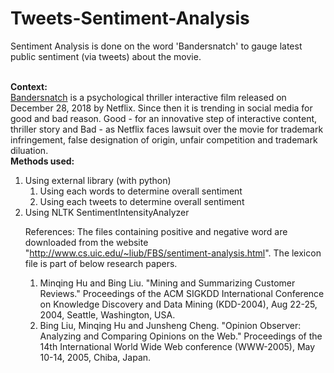 # Tweets-Sentiment-Analysis
Sentiment Analysis is done on the word 'Bandersnatch' to gauge latest public sentiment (via tweets) about the movie.

<br><b>Context:</b><br>
<a href='https://en.wikipedia.org/wiki/Black_Mirror:_Bandersnatch'>Bandersnatch</a> is a psychological thriller interactive film released on December 28, 2018 by Netflix. Since then it is trending in social media for good and bad reason. 
Good - for an innovative step of interactive content, thriller story and 
Bad  - as Netflix faces lawsuit over the movie for trademark infringement, false designation of origin, unfair competition and trademark diluation.
<br>
<b>Methods used:<br></b>
<ol><li>Using external library (with python)
  <ol><li>Using each words to determine overall sentiment
    <li>Using each tweets to determine overall sentiment</ol>
  <li>Using NLTK SentimentIntensityAnalyzer


References:
The files containing positive and negative word are downloaded from the website "http://www.cs.uic.edu/~liub/FBS/sentiment-analysis.html". The lexicon file is part of below research papers. <br>
1. Minqing Hu and Bing Liu. "Mining and Summarizing Customer Reviews." Proceedings of the ACM SIGKDD International Conference on Knowledge Discovery and Data Mining (KDD-2004), Aug 22-25, 2004, Seattle, Washington, USA.<br>
2. Bing Liu, Minqing Hu and Junsheng Cheng. "Opinion Observer: Analyzing and Comparing Opinions on the Web." Proceedings of the 14th International World Wide Web conference (WWW-2005), May 10-14, 2005, Chiba, Japan.
